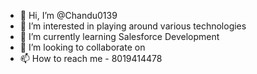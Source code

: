 - 👋 Hi, I’m @Chandu0139
- 👀 I’m interested in playing around various technologies
- 🌱 I’m currently learning Salesforce Development
- 💞️ I’m looking to collaborate on 
- 📫 How to reach me - 8019414478

<!---
Chandu0139/Chandu0139 is a ✨ special ✨ repository because its `README.md` (this file) appears on your GitHub profile.
You can click the Preview link to take a look at your changes.
--->
